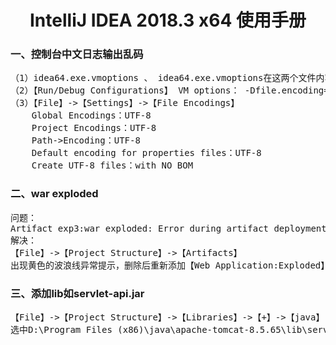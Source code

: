 <h1  align="center">IntelliJ IDEA 2018.3 x64 使用手册</h1>

<h3>一、控制台中文日志输出乱码</h3>
<pre>
（1）idea64.exe.vmoptions 、 idea64.exe.vmoptions在这两个文件内容的末尾分别添加：-Dfile.encoding=UTF-8
（2）【Run/Debug Configurations】 VM options： -Dfile.encoding=UTF-8
（3）【File】->【Settings】->【File Encodings】  
	Global Encodings：UTF-8
	Project Encodings：UTF-8
	Path->Encoding：UTF-8
	Default encoding for properties files：UTF-8
	Create UTF-8 files：with NO BOM
</pre>

<h3>二、war exploded</h3>
<pre>
问题：
Artifact exp3:war exploded: Error during artifact deployment. See server log for details.
解决：
【File】->【Project Structure】->【Artifacts】
出现黄色的波浪线异常提示，删除后重新添加【Web Application:Exploded】->【From Modules...】点击【Apply】
</pre>

<h3>三、添加lib如servlet-api.jar</h3>
<pre>
【File】->【Project Structure】->【Libraries】->【+】->【java】
选中D:\Program Files (x86)\java\apache-tomcat-8.5.65\lib\servlet-api.jar
</pre>